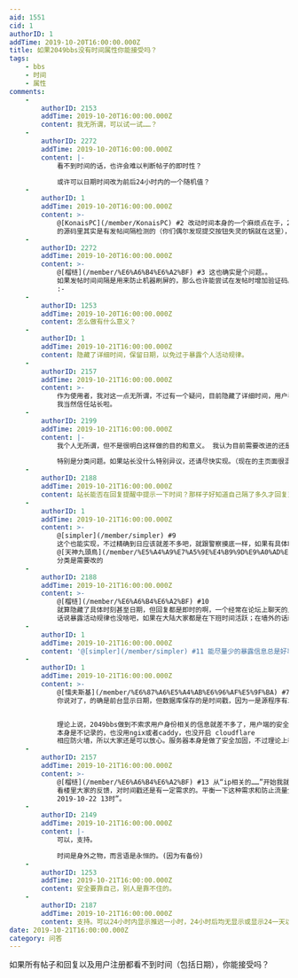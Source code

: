 ```yaml
---
aid: 1551
cid: 1
authorID: 1
addTime: 2019-10-20T16:00:00.000Z
title: 如果2049bbs没有时间属性你能接受吗？
tags:
    - bbs
    - 时间
    - 属性
comments:
    -
        authorID: 2153
        addTime: 2019-10-20T16:00:00.000Z
        content: 我无所谓，可以试一试……？
    -
        authorID: 2272
        addTime: 2019-10-20T16:00:00.000Z
        content: |-
            看不到时间的话，也许会难以判断帖子的即时性？

            或许可以日期时间改为前后24小时内的一个随机值？
    -
        authorID: 1
        addTime: 2019-10-20T16:00:00.000Z
        content: >-
            @[KonaisPC](/member/KonaisPC) #2 改动时间本身的一个麻烦点在于，2049bbs
            的源码里其实是有发帖间隔检测的（你们偶尔发现提交按钮失灵的锅就在这里），二者是有冲突的。
    -
        authorID: 2272
        addTime: 2019-10-20T16:00:00.000Z
        content: >-
            @[榴梿](/member/%E6%A6%B4%E6%A2%BF) #3 这也确实是个问题。。
            如果发帖时间间隔是用来防止机器刷屏的，那么也许能尝试在发帖时增加验证码。 但如果这个间隔是用来防止人来故意刷屏的话，这个就有点难办了。。
            :-
    -
        authorID: 1253
        addTime: 2019-10-20T16:00:00.000Z
        content: 怎么做有什么意义？
    -
        authorID: 1
        addTime: 2019-10-21T16:00:00.000Z
        content: 隐藏了详细时间，保留日期，以免过于暴露个人活动规律。
    -
        authorID: 2157
        addTime: 2019-10-21T16:00:00.000Z
        content: >-
            作为使用者，我对这一点无所谓，不过有一个疑问，目前隐藏了详细时间，用户看不到，那么服务器是否记录了准确时间呢？站长是不是依旧可以看到这些内容？
            我当然信任站长啦。
    -
        authorID: 2199
        addTime: 2019-10-21T16:00:00.000Z
        content: |-
            我个人无所谓，但不是很明白这样做的目的和意义。 我认为目前需要改进的还是我写的帖子里的那几点。

            特别是分类问题。如果站长没什么特别异议，还请尽快实现。（现在的主页面很混乱，我害怕会出现姨葱的早期翻版。进而影响论坛后续发展。）
    -
        authorID: 2188
        addTime: 2019-10-21T16:00:00.000Z
        content: 站长能否在回复提醒中提示一下时间？那样子好知道自己隔了多久才回复对方，我是一个在聊天中比较看重时间回复间隔的人
    -
        authorID: 1
        addTime: 2019-10-21T16:00:00.000Z
        content: >-
            @[simpler](/member/simpler) #9
            这个也能实现，不过精确到日应该就差不多吧，就跟警察摸底一样，如果有具体时间很容易被踩点找活动规律
            @[天神九頭鳥](/member/%E5%A4%A9%E7%A5%9E%E4%B9%9D%E9%A0%AD%E9%B3%A5) #8
            分类是需要改的
    -
        authorID: 2188
        addTime: 2019-10-21T16:00:00.000Z
        content: >-
            @[榴梿](/member/%E6%A6%B4%E6%A2%BF) #10
            就算隐藏了具体时刻甚至日期，但回复都是即时的啊，一个经常在论坛上聊天的人很容易就掌握其他人的活动规律了。除非能够延迟发布……我觉得延迟发布对聊天体验的影响蛮差的。
            话说暴露活动规律也没啥吧，如果在大陆大家都是在下班时间活跃；在墙外的话就更不用担心什么了。难道社工能凭此发现什么……？
    -
        authorID: 1
        addTime: 2019-10-21T16:00:00.000Z
        content: '@[simpler](/member/simpler) #11 能尽量少的暴露信息总是好事嘛！大概是从品葱那里习得的神经质反应……'
    -
        authorID: 1
        addTime: 2019-10-21T16:00:00.000Z
        content: >-
            @[懦夫斯基](/member/%E6%87%A6%E5%A4%AB%E6%96%AF%E5%9F%BA) #7
            你说对了，的确是前台显示日期，但数据库保存的是时间戳，因为一是源程序有发帖间隔判断，不能直接改，二是改动太大能力跟不上。


            理论上说，2049bbs做到不索求用户身份相关的信息就差不多了，用户端的安全还得靠用户自己。ip相关的，goyoubbs
            本身是不记录的，也没用ngix或者caddy，也没开启 cloudflare
            相应防火墙，所以大家还是可以放心。服务器本身是做了安全加固，不过理论上都有被攻破的可能……
    -
        authorID: 2157
        addTime: 2019-10-21T16:00:00.000Z
        content: >-
            @[榴梿](/member/%E6%A6%B4%E6%A2%BF) #13 从“ip相关的……”开始我就只看到天书了。无知者无畏是也。
            看楼里大家的反馈，对时间戳还是有一定需求的。平衡一下这种需求和防止流量分析的需求，也许可以把时间模糊到小时为止？例如显示“榴莲 at
            2019-10-22 13时”。
    -
        authorID: 2149
        addTime: 2019-10-21T16:00:00.000Z
        content: |-
            可以，支持。

            时间是身外之物，而言语是永恒的。(因为有备份)
    -
        authorID: 1253
        addTime: 2019-10-21T16:00:00.000Z
        content: 安全要靠自己，别人是靠不住的。
    -
        authorID: 2187
        addTime: 2019-10-21T16:00:00.000Z
        content: 支持。可以24小时内显示推迟一小时，24小时后均无显示或显示24一天以前（区分新旧内容）。
date: 2019-10-21T16:00:00.000Z
category: 问答
---
```


如果所有帖子和回复以及用户注册都看不到时间（包括日期），你能接受吗？
